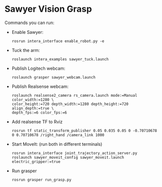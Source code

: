 # Sawyer Vision Grasp

Commands you can run:

- Enable Sawyer:
    ```
    rosrun intera_interface enable_robot.py -e
    ```
- Tuck the arm: 
    ```
    roslaunch intera_examples sawyer_tuck.launch
    ```
- Publish Logitech webcam:
    ```
    roslaunch grasper sawyer_webcam.launch
    ```
- Publish Realsense webcam:
    ```
    roslaunch realsense2_camera rs_camera.launch mode:=Manual color_width:=1280 \
    color_height:=720 depth_width:=1280 depth_height:=720 align_depth:=true \
    depth_fps:=6 color_fps:=6
    ```
- Add realsense TF to Rviz
    ```
    rosrun tf static_transform_publisher 0.05 0.035 0.05 0 -0.70710678 0 0.70710678 /right_hand /camera_link 1000
    ```
- Start MoveIt: (run both in different terminals)
    ```
    rosrun intera_interface joint_trajectory_action_server.py
    roslaunch sawyer_moveit_config sawyer_moveit.launch electric_gripper:=true
    ```
- Run grasper
    ```
    rosrun grasper run_grasp.py
    ```
